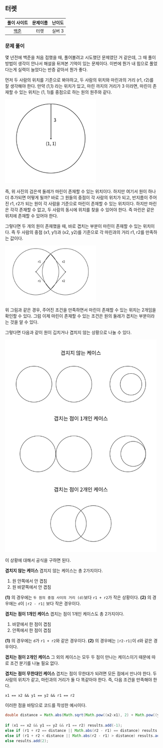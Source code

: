## 터렛

|풀이 사이트|문제이름|난이도|
|:---:|:---:|:---:|
|[백준](https://www.acmicpc.net/problem/1002)|터렛|실버 3|

### 문제 풀이

몇 년전에 백준을 처음 접했을 때, 풀어볼려고 시도했던 문제였던 거 같은데, 그 때 풀이 방법이 생각이 안나서 해설을 뒤져본 기억이 있는 문제이다. 이번에 뭔가 내 힘으로 풀었다는게 실력이 늘었다는 반증 같아서 뭔가 좋다.

먼저 두 사람의 위치를 기준으로 봐야하고, 두 사람의 위치와 마린과의 거리 (r1, r2)를 잘 생각해야 한다. 만약 (1,1) 라는 위치가 있고, 마린 까지의 거리가 3 이라면, 마린이 존재할 수 있는 위치는 (1, 1)를 중점으로 하는 원의 원주와 같다. 

<img src="image-1.png" width="300px">

즉, 위 사진의 검은색 둘레가 마린이 존재할 수 있는 위치이다. 하지만 여기서 원이 하나 더 추가되면 어떻게 될까? 바로 그 원들의 중점이 각 사람의 위치가 되고, 반지름이 주어진 r1, r2가 되는 원이 각 사람을 기준으로 마린이 존재할 수 있는 위치이다. 하지만 마린은 각각 존재할 수 없고, 두 사람의 동시에 위치를 찾을 수 있어야 한다. 즉 마린은 같은 위치에 존재할 수 있어야 한다. 

그렇다면 두 개의 원이 존재했을 때, 바로 겹치는 부분이 마린이 존재할 수 있는 위치이다. 즉 두 사람의 중점 (x1, y1)과 (x2, y2)를 기준으로 각 마린과의 거리 r1, r2를 만족하는 값이다. 

<img src="image.png" width="300px">

위 그림과 같은 경우, 주어진 조건을 만족하면서 마린이 존재할 수 있는 위치는 2개임을 확인할 수 있다. 그럼 이제 마린이 존재할 수 있는 조건은 원의 둘레가 겹치는 부분이라는 것을 알 수 있다.

그렇다면 다음과 같이 원이 깁치거나 겹치지 않는 상황으로 나눌 수 있다.


<img src="image-2.png" width="500px">

이 상황에 대해서 공식을 구하면 된다. 

**겹치지 않는 케이스**
겹치지 않는 케이스는 총 2가지이다. 
1. 원 안쪽에서 안 겹침
2. 원 바깥쪽에서 안 겹침

**(1)** 의 경우에는 `두 원의 중점 사이의 거리 (d)`보다 `r1 + r2`가 작은 상황이다. 
**(2)** 의 경우에는 `d`이 `|r2 - r1|` 보다 작은 경우이다.

**겹치는 점이 1개인 케이스**
겹치는 점이 1개인 케이스도 총 2가지이다.
1. 바깥에서 한 점이 겹침
2. 안쪽에서 한 점이 겹침

**(1)** 의 경우에는 `d`가 `r1 + r2`와 같은 경우이다.
**(2)** 의 경우에는 `|r2-r1|`이 `d`와 같은 경우이다.

**겹치는 점이 2개인 케이스**
그 외의 케이스는 모두 두 점이 만나는 케이스이기 때문에 따로 조건 분기를 나눌 필요 없다.

**겹치는 점이 무한대인 케이스**
겹치는 점이 무한대가 되려면 모든 점에서 만나야 한다. 두 사람의 위치가 같고, 마린과의 거리가 둘 다 똑같아야 한다.
즉, 다음 조건을 만족해야 한다.

```
x1 == x2 && y1 == y2 && r1 == r2
```

이러한 점을 바탕으로 코드를 작성한 예시이다.

```java
double distance = Math.abs(Math.sqrt(Math.pow((x2-x1), 2) + Math.pow((y2 - y1), 2)));

if (x1 == x2 && y1 == y2 && r1 == r2) results.add(-1);
else if (r1 + r2 == distance || Math.abs(r2 - r1) == distance) results.add(1);
else if (r1 + r2 < distance || Math.abs(r2 - r1) > distance) results.add(0);
else results.add(2);
```